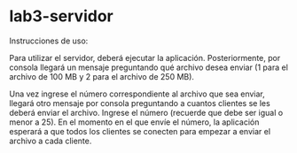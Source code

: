# lab3-servidor

Instrucciones de uso:

Para utilizar el servidor, deberá ejecutar la aplicación. Posteriormente, por consola llegará un mensaje preguntando qué archivo desea enviar (1 para el archivo de 100 MB y 2 para el archivo de 250 MB). 

Una vez ingrese el número correspondiente al archivo que sea enviar, llegará otro mensaje por consola preguntando a cuantos clientes se les deberá enviar el archivo. Ingrese el número (recuerde que debe ser igual o menor a 25). En el momento en el que envíe el número, la aplicación esperará a que todos los clientes se conecten para empezar a enviar el archivo a cada cliente.
